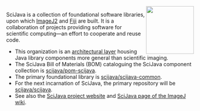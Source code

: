 <img align="right" width="128" src="https://imagej.net/media/icons/scijava.svg">

SciJava is a collection of foundational software libraries, upon which [ImageJ2](https://imagej.net/software/imagej2) and [Fiji](https://imagej.net/software/fiji) are built.
It is a collaboration of projects providing software for scientific computing—an effort to cooperate and reuse code.

* This organization is an [architectural layer](https://imagej.net/develop/architecture#organizational-structure) housing Java library components more general than scientific imaging.
* The SciJava Bill of Materials (BOM) cataloguing the SciJava component collection is [scijava/pom-scijava](https://github.com/scijava/pom-scijava).
* The primary foundational library is [scijava/scijava-common](https://github.com/scijava/scijava-common).
* For the next incarnation of SciJava, the primary repository will be [scijava/scijava](https://github.com/scijava/scijava).
* See also the [SciJava project website](https://scijava.org/) and [SciJava page of the ImageJ wiki](https://imagej.net/libs/scijava).
